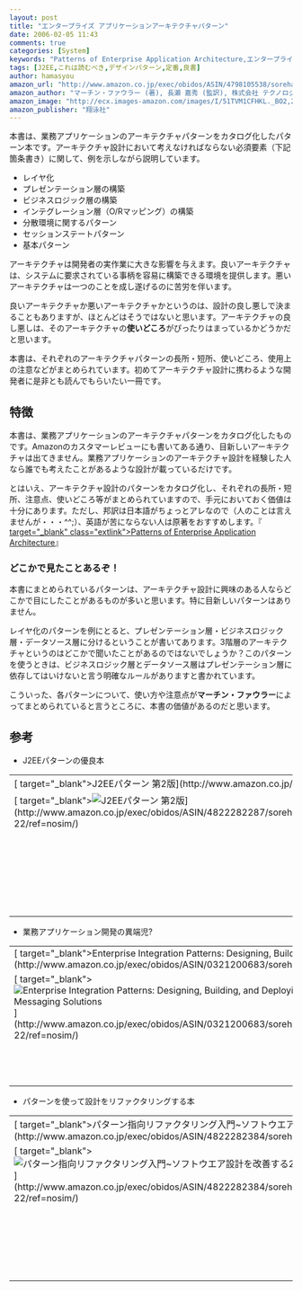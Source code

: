 ```yaml
---
layout: post
title: "エンタープライズ アプリケーションアーキテクチャパターン"
date: 2006-02-05 11:43
comments: true
categories: [System]
keywords: "Patterns of Enterprise Application Architecture,エンタープライズアプリケーションアーキテクチャパターン,マーチン・ファウラー"
tags: [J2EE,これは読むべき,デザインパターン,定番,良書]
author: hamasyou
amazon_url: "http://www.amazon.co.jp/exec/obidos/ASIN/4798105538/sorehabooks-22/250-8893783-2139434?%5Fencoding=UTF8&camp=247&link%5Fcode=xm2"
amazon_author: "マーチン・ファウラー (著), 長瀬 嘉秀 (監訳), 株式会社 テクノロジックアート (翻訳)"
amazon_image: "http://ecx.images-amazon.com/images/I/51TVM1CFHKL._BO2,204,203,200_PIsitb-sticker-arrow-click,-76_AA300_SH20_OU09_.jpg"
amazon_publisher: "翔泳社"
---
```


本書は、業務アプリケーションのアーキテクチャパターンをカタログ化したパターン本です。アーキテクチャ設計において考えなければならない必須要素（下記箇条書き）に関して、例を示しながら説明しています。

<ul><li>レイヤ化</li><li>プレゼンテーション層の構築</li><li>ビジネスロジック層の構築</li><li>インテグレーション層（O/Rマッピング）の構築</li><li>分散環境に関するパターン</li><li>セッションステートパターン</li><li>基本パターン</li></ul>

アーキテクチャは開発者の実作業に大きな影響を与えます。良いアーキテクチャは、システムに要求されている事柄を容易に構築できる環境を提供します。悪いアーキテクチャは一つのことを成し遂げるのに苦労を伴います。

良いアーキテクチャか悪いアーキテクチャかというのは、設計の良し悪しで決まることもありますが、ほとんどはそうではないと思います。アーキテクチャの良し悪しは、そのアーキテクチャの<strong>使いどころ</strong>がぴったりはまっているかどうかだと思います。

本書は、それぞれのアーキテクチャパターンの長所・短所、使いどころ、使用上の注意などがまとめられています。初めてアーキテクチャ設計に携わるような開発者に是非とも読んでもらいたい一冊です。


<!-- more -->

<h2>特徴</h2>

本書は、業務アプリケーションのアーキテクチャパターンをカタログ化したものです。Amazonのカスタマーレビューにも書いてある通り、目新しいアーキテクチャは出てきません。業務アプリケーションのアーキテクチャ設計を経験した人なら誰でも考えたことがあるような設計が載っているだけです。

とはいえ、アーキテクチャ設計のパターンをカタログ化し、それぞれの長所・短所、注意点、使いどころ等がまとめられていますので、手元においておく価値は十分にあります。ただし、邦訳は日本語がちょっとアレなので（人のことは言えませんが・・・^^;）、英語が苦にならない人は原著をおすすめします。『[ target="_blank" class="extlink">Patterns of Enterprise Application Architecture](http://www.amazon.co.jp/exec/obidos/ASIN/0321127420/sorehabooks-22/250-8893783-2139434?%5Fencoding=UTF8&camp=247&link%5Fcode=xm2)』

<h3>どこかで見たことあるぞ！</h3>

本書にまとめられているパターンは、アーキテクチャ設計に興味のある人ならどこかで目にしたことがあるものが多いと思います。特に目新しいパターンはありません。

レイヤ化のパターンを例にとると、プレゼンテーション層・ビジネスロジック層・データソース層に分けるということが書いてあります。3階層のアーキテクチャというのはどこかで聞いたことがあるのではないでしょうか？このパターンを使うときは、ビジネスロジック層とデータソース層はプレゼンテーション層に依存してはいけないと言う明確なルールがありますと書かれています。

こういった、各パターンについて、使い方や注意点が<strong>マーチン・ファウラー</strong>によってまとめられていると言うところに、本書の価値があるのだと思います。

<h2>参考</h2>

+ J2EEパターンの優良本
<div class="rakuten"><table width="400"  border="0" cellpadding="5"><tr><td colspan="2" >[ target="_blank">J2EEパターン 第2版](http://www.amazon.co.jp/exec/obidos/ASIN/4822282287/sorehabooks-22/ref=nosim/)</td></tr><tr><td valign="top">[ target="_blank"><img src="http://images.amazon.com/images/P/4822282287.01._SCMZZZZZZZ_.jpg"   border="0" alt="J2EEパターン 第2版" />](http://www.amazon.co.jp/exec/obidos/ASIN/4822282287/sorehabooks-22/ref=nosim/)</td><td valign="top" /><font size="-1">Deepak Alur John Crupi Dan Malks <br /><br /><iframe scrolling="no" frameborder="0" width="200" height="40" hspace="0" vspace="0" marginheight="0" marginwidth="0" src="http://webservices.amazon.co.jp/onca/xml?Service=AWSECommerceService&SubscriptionId=0G91FPYVW6ZGWBH4Y9G2&AssociateTag=goodpic-22&Operation=ItemLookup&IdType=ASIN&ContentType=text/html&Page=1&ResponseGroup=Offers&ItemId=4822282287&Version=2004-10-04&Style=http://www.g-tools.net/xsl/priceFFFFFF.xsl"></iframe><br /><strong>おすすめ平均  </strong><img src="http://g-images.amazon.com/images/G/01/detail/stars-5-0.gif"   border="0" alt="star" /><br /><img src="http://g-images.amazon.com/images/G/01/detail/stars-5-0.gif"   border="0" alt="star" />久々に良いJ2EEの翻訳書にめぐり合えました<br /><img src="http://g-images.amazon.com/images/G/01/detail/stars-5-0.gif"   border="0" alt="star" />手抜きのないリファレンス書<br /><img src="http://g-images.amazon.com/images/G/01/detail/stars-5-0.gif"   border="0" alt="star" />すきのないJavaデザインパターンの解説書<br /><br />[ target="_blank" />Amazonで詳しく見る](http://www.amazon.co.jp/exec/obidos/ASIN/4822282287/sorehabooks-22/ref=nosim/)</font><font size="-2">by [ >G-Tools](http://www.goodpic.com/mt/aws/index.html)</font></td></tr></table></div>

+ 業務アプリケーション開発の異端児?
<div class="rakuten"><table  width="400" border="0" cellpadding="5"><tr><td colspan="2" >[ target="_blank">Enterprise Integration Patterns: Designing, Building, and Deploying Messaging Solutions](http://www.amazon.co.jp/exec/obidos/ASIN/0321200683/sorehabooks-22/ref=nosim/)</td></tr><tr><td valign="top">[ target="_blank"><img src="http://images.amazon.com/images/P/0321200683.01._SCMZZZZZZZ_.jpg"   border="0" alt="Enterprise Integration Patterns: Designing, Building, and Deploying Messaging Solutions" />](http://www.amazon.co.jp/exec/obidos/ASIN/0321200683/sorehabooks-22/ref=nosim/)</td><td valign="top" /><font size="-1">Gregor Hohpe Bobby Woolf Kyle Brown <br /><br /><iframe scrolling="no" frameborder="0" width="200" height="40" hspace="0" vspace="0" marginheight="0" marginwidth="0" src="http://webservices.amazon.co.jp/onca/xml?Service=AWSECommerceService&SubscriptionId=0G91FPYVW6ZGWBH4Y9G2&AssociateTag=goodpic-22&Operation=ItemLookup&IdType=ASIN&ContentType=text/html&Page=1&ResponseGroup=Offers&ItemId=0321200683&Version=2004-10-04&Style=http://www.g-tools.net/xsl/priceFFFFFF.xsl"></iframe><br /><strong>おすすめ平均  </strong><img src="http://g-images.amazon.com/images/G/01/detail/stars-3-5.gif"   border="0" alt="star" /><br /><img src="http://g-images.amazon.com/images/G/01/detail/stars-5-0.gif"   border="0" alt="star" />類例のない一冊。<br /><img src="http://g-images.amazon.com/images/G/01/detail/stars-2-0.gif"   border="0" alt="star" />表紙のデザインは住吉大社の橋<br /><br />[ target="_blank" />Amazonで詳しく見る](http://www.amazon.co.jp/exec/obidos/ASIN/0321200683/sorehabooks-22/ref=nosim/)</font><font size="-2">by [ >G-Tools](http://www.goodpic.com/mt/aws/index.html)</font></td></tr></table></div>

+ パターンを使って設計をリファクタリングする本
<div class="rakuten"><table width="400" border="0" cellpadding="5"><tr><td colspan="2" >[ target="_blank">パターン指向リファクタリング入門~ソフトウエア設計を改善する27の作法](http://www.amazon.co.jp/exec/obidos/ASIN/4822282384/sorehabooks-22/ref=nosim/)</td></tr><tr><td valign="top">[ target="_blank"><img src="http://images.amazon.com/images/P/4822282384.01._SCMZZZZZZZ_.jpg"   border="0" alt="パターン指向リファクタリング入門~ソフトウエア設計を改善する27の作法" />](http://www.amazon.co.jp/exec/obidos/ASIN/4822282384/sorehabooks-22/ref=nosim/)</td><td valign="top" /><font size="-1">ジョシュア・ケリーエブスキー 小黒 直樹 村上 歴 <br /><br /><iframe scrolling="no" frameborder="0" width="200" height="40" hspace="0" vspace="0" marginheight="0" marginwidth="0" src="http://webservices.amazon.co.jp/onca/xml?Service=AWSECommerceService&SubscriptionId=0G91FPYVW6ZGWBH4Y9G2&AssociateTag=goodpic-22&Operation=ItemLookup&IdType=ASIN&ContentType=text/html&Page=1&ResponseGroup=Offers&ItemId=4822282384&Version=2004-10-04&Style=http://www.g-tools.net/xsl/priceFFFFFF.xsl"></iframe><br /><strong>おすすめ平均  </strong><img src="http://g-images.amazon.com/images/G/01/detail/stars-4-5.gif"   border="0" alt="star" /><br /><img src="http://g-images.amazon.com/images/G/01/detail/stars-5-0.gif"   border="0" alt="star" />解説が丁寧<br /><img src="http://g-images.amazon.com/images/G/01/detail/stars-5-0.gif"   border="0" alt="star" />デザインパターンに違和感を抱いてる人にはオススメ<br /><img src="http://g-images.amazon.com/images/G/01/detail/stars-5-0.gif"   border="0" alt="star" />シンプルで、読みやすいコードを。<br /><img src="http://g-images.amazon.com/images/G/01/detail/stars-4-0.gif"   border="0" alt="star" />良い設計はデザインパターンに行き着く<br /><br />[ target="_blank" />Amazonで詳しく見る](http://www.amazon.co.jp/exec/obidos/ASIN/4822282384/sorehabooks-22/ref=nosim/)</font><font size="-2">by [ >G-Tools](http://www.goodpic.com/mt/aws/index.html)</font></td></tr></table></div>




